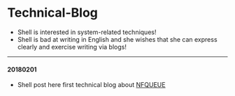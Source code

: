 # Technical-Blog

* Shell is interested in system-related techniques!
* Shell is bad at writing in English and she wishes that she can express clearly and exercise writing via blogs!

----

#### 20180201

* Shell post here first technical blog about [NFQUEUE](NFQUEUE/NFQUEUE.pdf) 

